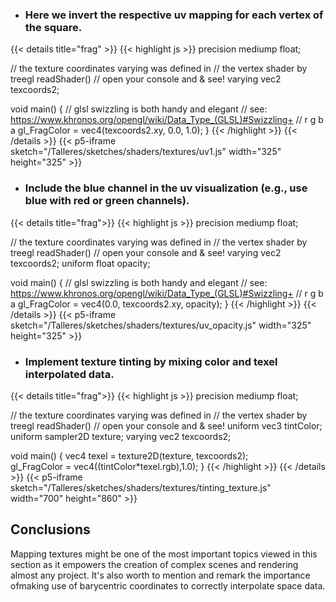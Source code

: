 * ### Here we invert the respective uv mapping for each vertex of the square.

{{< details title="frag" >}}
{{< highlight js >}}
  precision mediump float;

  // the texture coordinates varying was defined in 
  // the vertex shader by treegl readShader()
  // open your console and & see!
  varying vec2 texcoords2;

  void main() {
    // glsl swizzling is both handy and elegant
    // see: https://www.khronos.org/opengl/wiki/Data_Type_(GLSL)#Swizzling+
    // r g b a
    gl_FragColor = vec4(texcoords2.xy, 0.0, 1.0);
  }
{{< /highlight >}}
{{< /details >}}
{{< p5-iframe sketch="/Talleres/sketches/shaders/textures/uv1.js" width="325" height="325" >}}

* ### Include the blue channel in the uv visualization (e.g., use blue with red or green channels).

{{< details title="frag">}}
{{< highlight js >}}
precision mediump float;

// the texture coordinates varying was defined in 
// the vertex shader by treegl readShader()
// open your console and & see!
varying vec2 texcoords2;
uniform float opacity;

void main() {
  // glsl swizzling is both handy and elegant
  // see: https://www.khronos.org/opengl/wiki/Data_Type_(GLSL)#Swizzling+
  // r g b a
  gl_FragColor = vec4(0.0, texcoords2.xy, opacity);
}
{{< /highlight >}}
{{< /details >}}
{{< p5-iframe sketch="/Talleres/sketches/shaders/textures/uv_opacity.js" width="325" height="325" >}}

* ### Implement texture tinting by mixing color and texel interpolated data.

{{< details title="frag">}}
{{< highlight js >}}
precision mediump float;

// the texture coordinates varying was defined in 
// the vertex shader by treegl readShader()
// open your console and & see!
uniform vec3 tintColor;
uniform sampler2D texture;
varying vec2 texcoords2;

void main() {
  vec4 texel = texture2D(texture, texcoords2);  
  gl_FragColor = vec4((tintColor*texel.rgb),1.0);
}
{{< /highlight >}}
{{< /details >}}
{{< p5-iframe sketch="/Talleres/sketches/shaders/textures/tinting_texture.js" width="700" height="860" >}}

## Conclusions

Mapping textures might be one of the most important topics viewed in this section as it empowers the creation of complex scenes and rendering almost any project. It's also worth to mention and remark the importance ofmaking use of barycentric coordinates to correctly interpolate space data. 